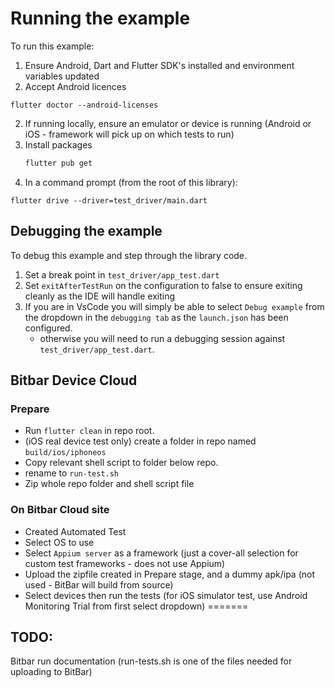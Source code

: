 # Running the example

To run this example:

1. Ensure Android, Dart and Flutter SDK's installed and environment variables updated
2. Accept Android licences
```
flutter doctor --android-licenses
```
2. If running locally, ensure an emulator or device is running (Android or iOS - framework will pick up on which tests to run)
3. Install packages
   ```bash
   flutter pub get
   ```
3. In a command prompt (from the root of this library):
```
flutter drive --driver=test_driver/main.dart
```
## Debugging the example

To debug this example and step through the library code.

1. Set a break point in `test_driver/app_test.dart`
2. Set `exitAfterTestRun` on the configuration to false to ensure exiting cleanly as the IDE will handle exiting
3. If you are in VsCode you will simply be able to select `Debug example` from the dropdown in the `debugging tab` as the `launch.json` has been configured.
    - otherwise you will need to run a debugging session against `test_driver/app_test.dart`.

## Bitbar Device Cloud

### Prepare

* Run `flutter clean` in repo root.
* (iOS real device test only) create a folder in repo named `build/ios/iphoneos`
* Copy relevant shell script to folder below repo.
* rename to `run-test.sh`
* Zip whole repo folder and shell script file

### On Bitbar Cloud site

* Created Automated Test
* Select OS to use
* Select `Appium server` as a framework (just a cover-all selection for custom test frameworks - does not use Appium)
* Upload the zipfile created in Prepare stage, and a dummy apk/ipa (not used - BitBar will build from source) 
* Select devices then run the tests (for iOS simulator test, use Android Monitoring Trial from first select dropdown)
=======
## TODO: 
Bitbar run documentation (run-tests.sh is one of the files needed for uploading to BitBar)

